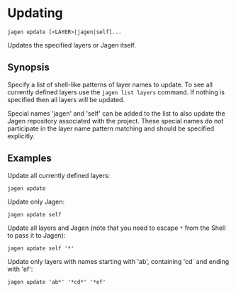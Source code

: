 # Updating

```
jagen update [<LAYER>|jagen|self]...
```

Updates the specified layers or Jagen itself.

## Synopsis

Specify a list of shell-like patterns of layer names to update. To see all currently defined layers
use the `jagen list layers` command. If nothing is specified then all layers will be updated.

Special names 'jagen' and 'self' can be added to the list to also update the Jagen repository
associated with the project. These special names do not participate in the layer name pattern
matching and should be specified explicitly.

## Examples

Update all currently defined layers:

    jagen update

Update only Jagen:

    jagen update self

Update all layers and Jagen (note that you need to escape `*` from the Shell to pass it to Jagen):

    jagen update self '*'

Update only layers with names starting with 'ab', containing 'cd` and ending with 'ef':

    jagen update 'ab*' '*cd*' '*ef'

